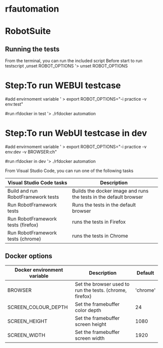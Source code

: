 # rfautomation
# RobotSuite

## Running the tests
From the terminal, you can run the included script
Before start to run testscript ,unset ROBOT_OPTIONS
'> unset ROBOT_OPTIONS

# Step:To run WEBUI testcase
 
#add envirnoment variable 
' > export ROBOT_OPTIONS="-i practice -v env:test"

#run rfdocker in test 
'> ./rfdocker automation

# Step:To run WebUI testcase in dev

#add envirnoment variable
' > export ROBOT_OPTIONS="-i practice -v env:dev -v BROWSER:ch"

#run rfdocker in dev
'> ./rfdocker automation


From Visual Studio Code, you can run one of the following tasks

| Visual Studio Code tasks           | Description                                                       |
|------------------------------------|-------------------------------------------------------------------|
| Build and run RobotFramework tests | Builds the docker image and runs the tests in the default browser |
| Run RobotFramework tests           | Runs the tests in the default browser                             |
| Run RobotFramework tests (firefox) | runs the tests in Firefox                                         |
| Run RobotFramework tests (chrome)  | runs the tests in Chrome                                          |

## Docker options
| Docker environment variable | Description                                              |  Default |
|-----------------------------|----------------------------------------------------------|----------|
| BROWSER                     | Set the browser used to run the tests. (chrome, firefox) | 'chrome' |
| SCREEN_COLOUR_DEPTH         | Set the framebuffer color depth                          | 24       |
| SCREEN_HEIGHT               | Set the framebuffer screen height                        | 1080     |
| SCREEN_WIDTH                | Set the framebuffer screen width                         | 1920     |

